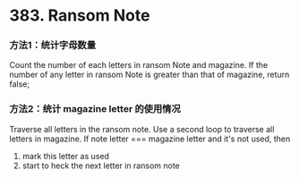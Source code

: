 # 383. Ransom Note

### 方法1：统计字母数量
Count the number of each letters in ransom Note and magazine. If the number of any letter in ransom Note is greater
than that of magazine, return false;

### 方法2：统计 magazine letter 的使用情况
Traverse all letters in the ransom note. Use a second loop to traverse all letters in magazine. If note letter ===
magazine letter and it's not used, then
1. mark this letter as used
2. start to heck the next letter in ransom note
